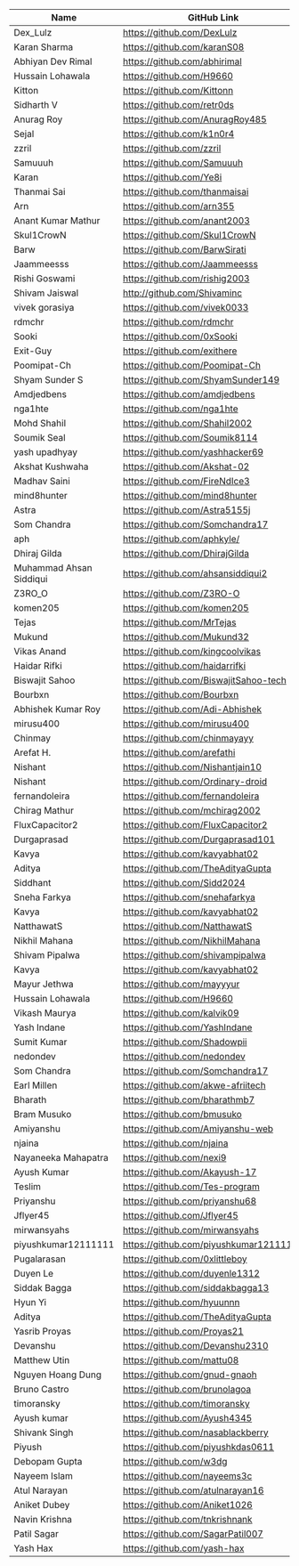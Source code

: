 | Name                    | GitHub Link                           |
| ----------------------- | ------------------------------------- |
| Dex_Lulz                | https://github.com/DexLulz            |
| Karan Sharma            | https://github.com/karanS08           |
| Abhiyan Dev Rimal       | https://github.com/abhirimal          |
| Hussain Lohawala        | https://github.com/H9660              |
| Kitton                  | https://github.com/Kittonn            |
| Sidharth V              | https://github.com/retr0ds            |
| Anurag Roy              | https://github.com/AnuragRoy485       |
| Sejal                   | https://github.com/k1n0r4             |
| zzril                   | https://github.com/zzril              |
| Samuuuh                 | https://github.com/Samuuuh            |
| Karan                   | https://github.com/Ye8i               |
| Thanmai Sai             | https://github.com/thanmaisai         |
| Arn                     | https://github.com/arn355             |
| Anant Kumar Mathur      | https://github.com/anant2003          |
| Skul1CrowN              | https://github.com/Skul1CrowN         |
| Barw                    | https://github.com/BarwSirati         |
| Jaammeesss              | https://github.com/Jaammeesss         |
| Rishi Goswami           | https://github.com/rishig2003         |
| Shivam Jaiswal          | http://github.com/Shivaminc           |
| vivek gorasiya          | https://github.com/vivek0033          |
| rdmchr                  | https://github.com/rdmchr             |
| Sooki                   | https://github.com/0xSooki            |
| Exit-Guy                | https://github.com/exithere           |
| Poomipat-Ch             | https://github.com/Poomipat-Ch        |
| Shyam Sunder S          | https://github.com/ShyamSunder149     |
| Amdjedbens              | https://github.com/amdjedbens         |
| nga1hte                 | https://github.com/nga1hte            |
| Mohd Shahil             | https://github.com/Shahil2002         |
| Soumik Seal             | https://github.com/Soumik8114         |
| yash upadhyay           | https://github.com/yashhacker69       |
| Akshat Kushwaha         | https://github.com/Akshat-02          |
| Madhav Saini            | https://github.com/FireNdIce3         |
| mind8hunter             | https://github.com/mind8hunter        |
| Astra                   | https://github.com/Astra5155j         |
| Som Chandra             | https://github.com/Somchandra17       |
| aph                     | https://github.com/aphkyle/           |
| Dhiraj Gilda            | https://github.com/DhirajGilda        |
| Muhammad Ahsan Siddiqui | https://github.com/ahsansiddiqui2     |
| Z3RO_O                  | https://github.com/Z3RO-O             |
| komen205                | https://github.com/komen205           |
| Tejas                   | https://github.com/MrTejas            |
| Mukund                  | https://github.com/Mukund32           |
| Vikas Anand             | https://github.com/kingcoolvikas      |
| Haidar Rifki            | https://github.com/haidarrifki        |
| Biswajit Sahoo          | https://github.com/BiswajitSahoo-tech |
| Bourbxn                 | https://github.com/Bourbxn            |
| Abhishek Kumar Roy      | https://github.com/Adi-Abhishek       |
| mirusu400               | https://github.com/mirusu400          |
| Chinmay                 | https://github.com/chinmayayy         |
| Arefat H.               | https://github.com/arefathi           |
| Nishant                 | https://github.com/Nishantjain10      |
| Nishant                 | https://github.com/Ordinary-droid     |
| fernandoleira           | https://github.com/fernandoleira      |
| Chirag Mathur           | https://github.com/mchirag2002        |
| FluxCapacitor2          | https://github.com/FluxCapacitor2     |
| Durgaprasad             | https://github.com/Durgaprasad101     |
| Kavya                   | https://github.com/kavyabhat02        | 
| Aditya                  | https://github.com/TheAdityaGupta     |
| Siddhant                | https://github.com/Sidd2024           |
| Sneha Farkya            | https://github.com/snehafarkya        |
| Kavya                   | https://github.com/kavyabhat02        | 
| NatthawatS              | https://github.com/NatthawatS         | 
| Nikhil Mahana           | https://github.com/NikhilMahana       |
| Shivam Pipalwa          | https://github.com/shivampipalwa      |
| Kavya                   | https://github.com/kavyabhat02        |
| Mayur Jethwa            | https://github.com/mayyyur            |
| Hussain Lohawala        | https://github.com/H9660              |
| Vikash Maurya           | https://github.com/kalvik09           |
| Yash Indane             | https://github.com/YashIndane         |
| Sumit Kumar             | https://github.com/Shadowpii          |
| nedondev                | https://github.com/nedondev           |
| Som Chandra             | https://github.com/Somchandra17       |
| Earl Millen             | https://github.com/akwe-afriitech     |
| Bharath                 | https://github.com/bharathmb7         |
| Bram Musuko             | https://github.com/bmusuko            |
| Amiyanshu               | https://github.com/Amiyanshu-web      |
| njaina                  | https://github.com/njaina             |
| Nayaneeka Mahapatra     | https://github.com/nexi9              |
| Ayush Kumar             | https://github.com/Akayush-17         |
| Teslim                  | https://github.com/Tes-program        |
| Priyanshu               | https://github.com/priyanshu68        |
| Jflyer45                | https://github.com/Jflyer45           |
| mirwansyahs             | https://github.com/mirwansyahs        |
| piyushkumar12111111     | https://github.com/piyushkumar12111111|
| Pugalarasan             | https://github.com/0xlittleboy        |
| Duyen Le                | https://github.com/duyenle1312        |
| Siddak Bagga            | https://github.com/siddakbagga13      |
| Hyun Yi                 | https://github.com/hyuunnn            |
| Aditya                  | https://github.com/TheAdityaGupta     |
| Yasrib Proyas           | https://github.com/Proyas21           |
| Devanshu                | https://github.com/Devanshu2310       |
| Matthew Utin            | https://github.com/mattu08            |
| Nguyen Hoang Dung       | https://github.com/gnud-gnaoh         |
| Bruno Castro            | https://github.com/brunolagoa         |
| timoransky              | https://github.com/timoransky         |
| Ayush kumar             | https://github.com/Ayush4345          |
| Shivank Singh           | https://github.com/nasablackberry     |
| Piyush                  | https://github.com/piyushkdas0611     |
| Debopam Gupta           | https://github.com/w3dg               |
| Nayeem Islam            | https://github.com/nayeems3c          |
| Atul Narayan            | https://github.com/atulnarayan16      |
| Aniket Dubey            | https://github.com/Aniket1026         |
| Navin Krishna           | https://github.com/tnkrishnank        |
| Patil Sagar             | https://github.com/SagarPatil007      |
| Yash Hax                | https://github.com/yash-hax           |
